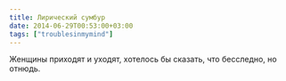 ```yaml
---
title: Лирический сумбур
date: 2014-06-29T00:53:00+03:00
tags: ["troublesinmymind"]
---
```


Женщины приходят и уходят, хотелось бы сказать, что бесследно, но отнюдь.
